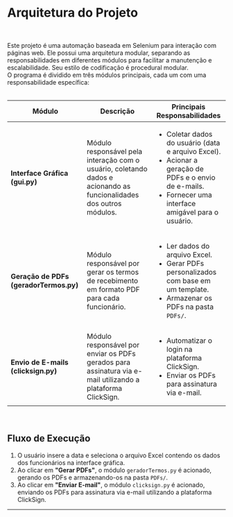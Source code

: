 # Arquitetura do Projeto
<br/>

Este projeto é uma automação baseada em Selenium para interação com páginas web. Ele possui uma arquitetura modular, separando as responsabilidades em diferentes módulos para facilitar a manutenção e escalabilidade. Seu estilo de codificação é procedural modular.
<br/>
O programa é dividido em três módulos principais, cada um com uma responsabilidade específica:
<br/>
<br/>
<table>
  <thead>
    <tr>
      <th>Módulo</th>
      <th>Descrição</th>
      <th>Principais Responsabilidades</th>
    </tr>
  </thead>
  <tbody>
    <tr>
      <td><strong>Interface Gráfica (gui.py)</strong></td>
      <td>Módulo responsável pela interação com o usuário, coletando dados e acionando as funcionalidades dos outros módulos.</td>
      <td>
        <ul>
          <li>Coletar dados do usuário (data e arquivo Excel).</li>
          <li>Acionar a geração de PDFs e o envio de e-mails.</li>
          <li>Fornecer uma interface amigável para o usuário.</li>
        </ul>
      </td>
    </tr>
    <tr>
      <td><strong>Geração de PDFs (geradorTermos.py)</strong></td>
      <td>Módulo responsável por gerar os termos de recebimento em formato PDF para cada funcionário.</td>
      <td>
        <ul>
          <li>Ler dados do arquivo Excel.</li>
          <li>Gerar PDFs personalizados com base em um template.</li>
          <li>Armazenar os PDFs na pasta <code>PDFs/</code>.</li>
        </ul>
      </td>
    </tr>
    <tr>
      <td><strong>Envio de E-mails (clicksign.py)</strong></td>
      <td>Módulo responsável por enviar os PDFs gerados para assinatura via e-mail utilizando a plataforma ClickSign.</td>
      <td>
        <ul>
          <li>Automatizar o login na plataforma ClickSign.</li>
          <li>Enviar os PDFs para assinatura via e-mail.</li>
        </ul>
      </td>
    </tr>
  </tbody>
</table>

<br/>

## Fluxo de Execução

1. O usuário insere a data e seleciona o arquivo Excel contendo os dados dos funcionários na interface gráfica.
2. Ao clicar em **"Gerar PDFs"**, o módulo `geradorTermos.py` é acionado, gerando os PDFs e armazenando-os na pasta `PDFs/`.
3. Ao clicar em **"Enviar E-mail"**, o módulo `clicksign.py` é acionado, enviando os PDFs para assinatura via e-mail utilizando a plataforma ClickSign.

---
